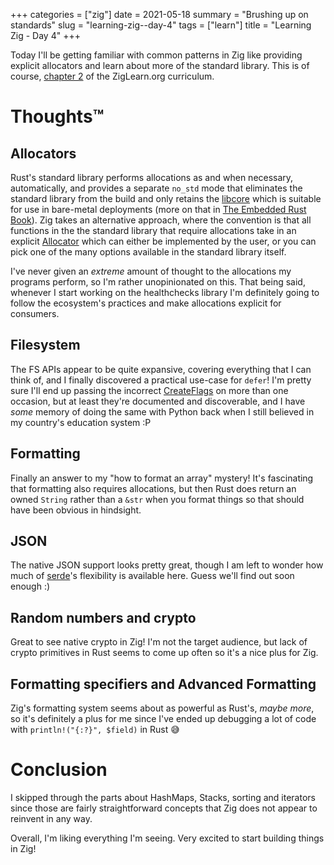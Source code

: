 +++
categories = ["zig"]
date = 2021-05-18
summary = "Brushing up on standards"
slug = "learning-zig--day-4"
tags = ["learn"]
title = "Learning Zig - Day 4"
+++

Today I'll be getting familiar with common patterns in Zig like providing explicit allocators and learn about more of the standard library. This is of course, [chapter 2] of the ZigLearn.org curriculum.

# Thoughts™️

## Allocators

Rust's standard library performs allocations as and when necessary, automatically, and provides a separate `no_std` mode that eliminates the standard library from the build and only retains the [libcore] which is suitable for use in bare-metal deployments (more on that in [The Embedded Rust Book]). Zig takes an alternative approach, where the convention is that all functions in the the standard library that require allocations take in an explicit [Allocator] which can either be implemented by the user, or you can pick one of the many options available in the standard library itself.

I've never given an _extreme_ amount of thought to the allocations my programs perform, so I'm rather unopinionated on this. That being said, whenever I start working on the healthchecks library I'm definitely going to follow the ecosystem's practices and make allocations explicit for consumers.

## Filesystem

The FS APIs appear to be quite expansive, covering everything that I can think of, and I finally discovered a practical use-case for `defer`! I'm pretty sure I'll end up passing the incorrect [CreateFlags] on more than one occasion, but at least they're documented and discoverable, and I have _some_ memory of doing the same with Python back when I still believed in my country's education system :P

## Formatting

Finally an answer to my "how to format an array" mystery! It's fascinating that formatting also requires allocations, but then Rust does return an owned `String` rather than a `&str` when you format things so that should have been obvious in hindsight.

## JSON

The native JSON support looks pretty great, though I am left to wonder how much of [serde]'s flexibility is available here. Guess we'll find out soon enough :)

## Random numbers and crypto

Great to see native crypto in Zig! I'm not the target audience, but lack of crypto primitives in Rust seems to come up often so it's a nice plus for Zig.

## Formatting specifiers and Advanced Formatting

Zig's formatting system seems about as powerful as Rust's, _maybe more_, so it's definitely a plus for me since I've ended up debugging a lot of code with `println!("{:?}", $field)` in Rust 😅

# Conclusion

I skipped through the parts about HashMaps, Stacks, sorting and iterators since those are fairly straightforward concepts that Zig does not appear to reinvent in any way.

Overall, I'm liking everything I'm seeing. Very excited to start building things in Zig!

[chapter 2]: https://ziglearn.org/chapter-2/
[libcore]: https://doc.rust-lang.org/core/index.html
[the embedded rust book]: https://docs.rust-embedded.org/book/intro/no-std.html
[allocator]: https://ziglang.org/documentation/0.7.1/std/#std;mem.Allocator
[createflags]: https://ziglang.org/documentation/0.7.1/std/#std;fs.File.CreateFlags
[serde]: https://serde.rs/
